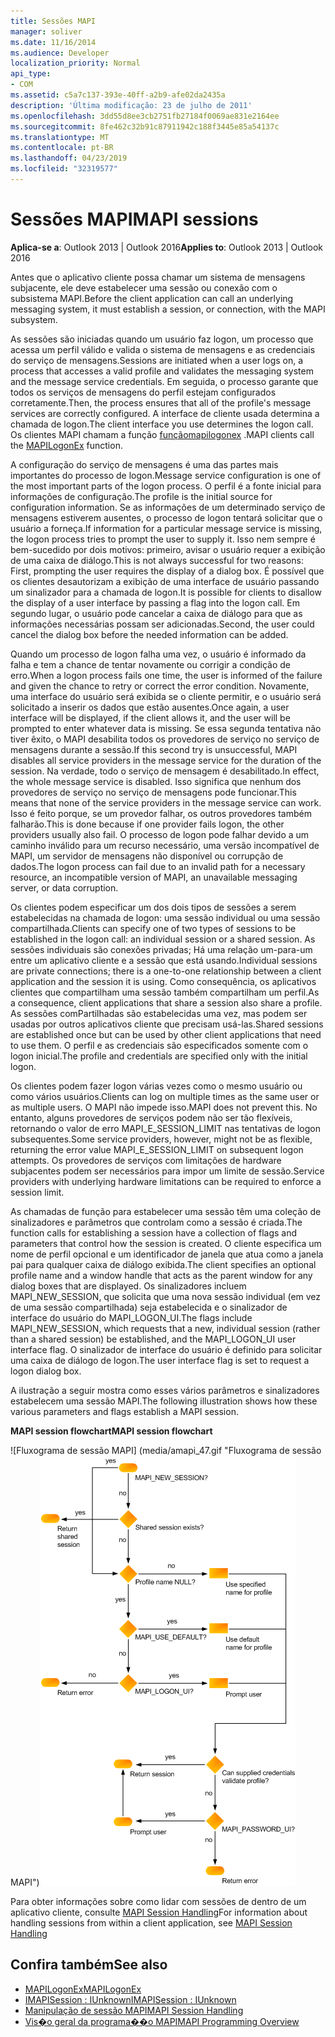 ```yaml
---
title: Sessões MAPI
manager: soliver
ms.date: 11/16/2014
ms.audience: Developer
localization_priority: Normal
api_type:
- COM
ms.assetid: c5a7c137-393e-40ff-a2b9-afe02da2435a
description: 'Última modificação: 23 de julho de 2011'
ms.openlocfilehash: 3dd55d8ee3cb2751fb27184f0069ae831e2164ee
ms.sourcegitcommit: 8fe462c32b91c87911942c188f3445e85a54137c
ms.translationtype: MT
ms.contentlocale: pt-BR
ms.lasthandoff: 04/23/2019
ms.locfileid: "32319577"
---
```

# <a name="mapi-sessions"></a><span data-ttu-id="c21a6-103">Sessões MAPI</span><span class="sxs-lookup"><span data-stu-id="c21a6-103">MAPI sessions</span></span>

<span data-ttu-id="c21a6-104">**Aplica-se a**: Outlook 2013 | Outlook 2016</span><span class="sxs-lookup"><span data-stu-id="c21a6-104">**Applies to**: Outlook 2013 | Outlook 2016</span></span> 
  
<span data-ttu-id="c21a6-105">Antes que o aplicativo cliente possa chamar um sistema de mensagens subjacente, ele deve estabelecer uma sessão ou conexão com o subsistema MAPI.</span><span class="sxs-lookup"><span data-stu-id="c21a6-105">Before the client application can call an underlying messaging system, it must establish a session, or connection, with the MAPI subsystem.</span></span>
  
<span data-ttu-id="c21a6-106">As sessões são iniciadas quando um usuário faz logon, um processo que acessa um perfil válido e valida o sistema de mensagens e as credenciais do serviço de mensagens.</span><span class="sxs-lookup"><span data-stu-id="c21a6-106">Sessions are initiated when a user logs on, a process that accesses a valid profile and validates the messaging system and the message service credentials.</span></span> <span data-ttu-id="c21a6-107">Em seguida, o processo garante que todos os serviços de mensagens do perfil estejam configurados corretamente.</span><span class="sxs-lookup"><span data-stu-id="c21a6-107">Then, the process ensures that all of the profile's message services are correctly configured.</span></span> <span data-ttu-id="c21a6-108">A interface de cliente usada determina a chamada de logon.</span><span class="sxs-lookup"><span data-stu-id="c21a6-108">The client interface you use determines the logon call.</span></span> <span data-ttu-id="c21a6-109">Os clientes MAPI chamam a função [funçãomapilogonex](mapilogonex.md) .</span><span class="sxs-lookup"><span data-stu-id="c21a6-109">MAPI clients call the [MAPILogonEx](mapilogonex.md) function.</span></span> 
  
<span data-ttu-id="c21a6-110">A configuração do serviço de mensagens é uma das partes mais importantes do processo de logon.</span><span class="sxs-lookup"><span data-stu-id="c21a6-110">Message service configuration is one of the most important parts of the logon process.</span></span> <span data-ttu-id="c21a6-111">O perfil é a fonte inicial para informações de configuração.</span><span class="sxs-lookup"><span data-stu-id="c21a6-111">The profile is the initial source for configuration information.</span></span> <span data-ttu-id="c21a6-112">Se as informações de um determinado serviço de mensagens estiverem ausentes, o processo de logon tentará solicitar que o usuário a forneça.</span><span class="sxs-lookup"><span data-stu-id="c21a6-112">If information for a particular message service is missing, the logon process tries to prompt the user to supply it.</span></span> <span data-ttu-id="c21a6-113">Isso nem sempre é bem-sucedido por dois motivos: primeiro, avisar o usuário requer a exibição de uma caixa de diálogo.</span><span class="sxs-lookup"><span data-stu-id="c21a6-113">This is not always successful for two reasons: First, prompting the user requires the display of a dialog box.</span></span> <span data-ttu-id="c21a6-114">É possível que os clientes desautorizam a exibição de uma interface de usuário passando um sinalizador para a chamada de logon.</span><span class="sxs-lookup"><span data-stu-id="c21a6-114">It is possible for clients to disallow the display of a user interface by passing a flag into the logon call.</span></span> <span data-ttu-id="c21a6-115">Em segundo lugar, o usuário pode cancelar a caixa de diálogo para que as informações necessárias possam ser adicionadas.</span><span class="sxs-lookup"><span data-stu-id="c21a6-115">Second, the user could cancel the dialog box before the needed information can be added.</span></span>
  
<span data-ttu-id="c21a6-116">Quando um processo de logon falha uma vez, o usuário é informado da falha e tem a chance de tentar novamente ou corrigir a condição de erro.</span><span class="sxs-lookup"><span data-stu-id="c21a6-116">When a logon process fails one time, the user is informed of the failure and given the chance to retry or correct the error condition.</span></span> <span data-ttu-id="c21a6-117">Novamente, uma interface do usuário será exibida se o cliente permitir, e o usuário será solicitado a inserir os dados que estão ausentes.</span><span class="sxs-lookup"><span data-stu-id="c21a6-117">Once again, a user interface will be displayed, if the client allows it, and the user will be prompted to enter whatever data is missing.</span></span> <span data-ttu-id="c21a6-118">Se essa segunda tentativa não tiver êxito, o MAPI desabilita todos os provedores de serviço no serviço de mensagens durante a sessão.</span><span class="sxs-lookup"><span data-stu-id="c21a6-118">If this second try is unsuccessful, MAPI disables all service providers in the message service for the duration of the session.</span></span> <span data-ttu-id="c21a6-119">Na verdade, todo o serviço de mensagem é desabilitado.</span><span class="sxs-lookup"><span data-stu-id="c21a6-119">In effect, the whole message service is disabled.</span></span> <span data-ttu-id="c21a6-120">Isso significa que nenhum dos provedores de serviço no serviço de mensagens pode funcionar.</span><span class="sxs-lookup"><span data-stu-id="c21a6-120">This means that none of the service providers in the message service can work.</span></span> <span data-ttu-id="c21a6-121">Isso é feito porque, se um provedor falhar, os outros provedores também falharão.</span><span class="sxs-lookup"><span data-stu-id="c21a6-121">This is done because if one provider fails logon, the other providers usually also fail.</span></span> <span data-ttu-id="c21a6-122">O processo de logon pode falhar devido a um caminho inválido para um recurso necessário, uma versão incompatível de MAPI, um servidor de mensagens não disponível ou corrupção de dados.</span><span class="sxs-lookup"><span data-stu-id="c21a6-122">The logon process can fail due to an invalid path for a necessary resource, an incompatible version of MAPI, an unavailable messaging server, or data corruption.</span></span> 
  
<span data-ttu-id="c21a6-123">Os clientes podem especificar um dos dois tipos de sessões a serem estabelecidas na chamada de logon: uma sessão individual ou uma sessão compartilhada.</span><span class="sxs-lookup"><span data-stu-id="c21a6-123">Clients can specify one of two types of sessions to be established in the logon call: an individual session or a shared session.</span></span> <span data-ttu-id="c21a6-124">As sessões individuais são conexões privadas; Há uma relação um-para-um entre um aplicativo cliente e a sessão que está usando.</span><span class="sxs-lookup"><span data-stu-id="c21a6-124">Individual sessions are private connections; there is a one-to-one relationship between a client application and the session it is using.</span></span> <span data-ttu-id="c21a6-125">Como consequência, os aplicativos clientes que compartilham uma sessão também compartilham um perfil.</span><span class="sxs-lookup"><span data-stu-id="c21a6-125">As a consequence, client applications that share a session also share a profile.</span></span> <span data-ttu-id="c21a6-126">As sessões comPartilhadas são estabelecidas uma vez, mas podem ser usadas por outros aplicativos cliente que precisam usá-las.</span><span class="sxs-lookup"><span data-stu-id="c21a6-126">Shared sessions are established once but can be used by other client applications that need to use them.</span></span> <span data-ttu-id="c21a6-127">O perfil e as credenciais são especificados somente com o logon inicial.</span><span class="sxs-lookup"><span data-stu-id="c21a6-127">The profile and credentials are specified only with the initial logon.</span></span> 
  
<span data-ttu-id="c21a6-128">Os clientes podem fazer logon várias vezes como o mesmo usuário ou como vários usuários.</span><span class="sxs-lookup"><span data-stu-id="c21a6-128">Clients can log on multiple times as the same user or as multiple users.</span></span> <span data-ttu-id="c21a6-129">O MAPI não impede isso.</span><span class="sxs-lookup"><span data-stu-id="c21a6-129">MAPI does not prevent this.</span></span> <span data-ttu-id="c21a6-130">No entanto, alguns provedores de serviços podem não ser tão flexíveis, retornando o valor de erro MAPI_E_SESSION_LIMIT nas tentativas de logon subsequentes.</span><span class="sxs-lookup"><span data-stu-id="c21a6-130">Some service providers, however, might not be as flexible, returning the error value MAPI_E_SESSION_LIMIT on subsequent logon attempts.</span></span> <span data-ttu-id="c21a6-131">Os provedores de serviços com limitações de hardware subjacentes podem ser necessários para impor um limite de sessão.</span><span class="sxs-lookup"><span data-stu-id="c21a6-131">Service providers with underlying hardware limitations can be required to enforce a session limit.</span></span>
  
<span data-ttu-id="c21a6-132">As chamadas de função para estabelecer uma sessão têm uma coleção de sinalizadores e parâmetros que controlam como a sessão é criada.</span><span class="sxs-lookup"><span data-stu-id="c21a6-132">The function calls for establishing a session have a collection of flags and parameters that control how the session is created.</span></span> <span data-ttu-id="c21a6-133">O cliente especifica um nome de perfil opcional e um identificador de janela que atua como a janela pai para qualquer caixa de diálogo exibida.</span><span class="sxs-lookup"><span data-stu-id="c21a6-133">The client specifies an optional profile name and a window handle that acts as the parent window for any dialog boxes that are displayed.</span></span> <span data-ttu-id="c21a6-134">Os sinalizadores incluem MAPI_NEW_SESSION, que solicita que uma nova sessão individual (em vez de uma sessão compartilhada) seja estabelecida e o sinalizador de interface do usuário do MAPI_LOGON_UI.</span><span class="sxs-lookup"><span data-stu-id="c21a6-134">The flags include MAPI_NEW_SESSION, which requests that a new, individual session (rather than a shared session) be established, and the MAPI_LOGON_UI user interface flag.</span></span> <span data-ttu-id="c21a6-135">O sinalizador de interface do usuário é definido para solicitar uma caixa de diálogo de logon.</span><span class="sxs-lookup"><span data-stu-id="c21a6-135">The user interface flag is set to request a logon dialog box.</span></span>
  
<span data-ttu-id="c21a6-136">A ilustração a seguir mostra como esses vários parâmetros e sinalizadores estabelecem uma sessão MAPI.</span><span class="sxs-lookup"><span data-stu-id="c21a6-136">The following illustration shows how these various parameters and flags establish a MAPI session.</span></span>
  
<span data-ttu-id="c21a6-137">**MAPI session flowchart**</span><span class="sxs-lookup"><span data-stu-id="c21a6-137">**MAPI session flowchart**</span></span>
  
<span data-ttu-id="c21a6-138">![Fluxograma de sessão MAPI] (media/amapi_47.gif "Fluxograma de sessão MAPI")</span><span class="sxs-lookup"><span data-stu-id="c21a6-138">![MAPI session flowchart](media/amapi_47.gif "MAPI session flowchart")</span></span>
  
<span data-ttu-id="c21a6-139">Para obter informações sobre como lidar com sessões de dentro de um aplicativo cliente, consulte [MAPI Session Handling](mapi-session-handling.md)</span><span class="sxs-lookup"><span data-stu-id="c21a6-139">For information about handling sessions from within a client application, see [MAPI Session Handling](mapi-session-handling.md)</span></span>
  
## <a name="see-also"></a><span data-ttu-id="c21a6-140">Confira também</span><span class="sxs-lookup"><span data-stu-id="c21a6-140">See also</span></span>

- [<span data-ttu-id="c21a6-141">MAPILogonEx</span><span class="sxs-lookup"><span data-stu-id="c21a6-141">MAPILogonEx</span></span>](mapilogonex.md)  
- [<span data-ttu-id="c21a6-142">IMAPISession : IUnknown</span><span class="sxs-lookup"><span data-stu-id="c21a6-142">IMAPISession : IUnknown</span></span>](imapisessioniunknown.md)
- [<span data-ttu-id="c21a6-143">Manipulação de sessão MAPI</span><span class="sxs-lookup"><span data-stu-id="c21a6-143">MAPI Session Handling</span></span>](mapi-session-handling.md)  
- [<span data-ttu-id="c21a6-144">Vis�o geral da programa��o MAPI</span><span class="sxs-lookup"><span data-stu-id="c21a6-144">MAPI Programming Overview</span></span>](mapi-programming-overview.md)

